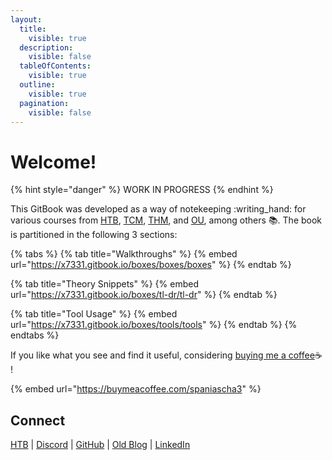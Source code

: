 ```yaml
---
layout:
  title:
    visible: true
  description:
    visible: false
  tableOfContents:
    visible: true
  outline:
    visible: true
  pagination:
    visible: false
---
```


# Welcome!

{% hint style="danger" %}
WORK IN PROGRESS
{% endhint %}

This GitBook was developed as a way of notekeeping :writing\_hand: for various courses from [HTB](https://academy.hackthebox.com/), [TCM](https://academy.tcm-sec.com/), [THM](https://tryhackme.com/), and [OU](https://www.open.ac.uk/), among others :books:. The book is partitioned in the following 3 sections:

{% tabs %}
{% tab title="Walkthroughs" %}
{% embed url="https://x7331.gitbook.io/boxes/boxes/boxes" %}
{% endtab %}

{% tab title="Theory Snippets" %}
{% embed url="https://x7331.gitbook.io/boxes/tl-dr/tl-dr" %}
{% endtab %}

{% tab title="Tool Usage" %}
{% embed url="https://x7331.gitbook.io/boxes/tools/tools" %}
{% endtab %}
{% endtabs %}

If you like what you see and find it useful, considering [buying me a coffee](https://buymeacoffee.com/spaniascha3)☕ !

{% embed url="https://buymeacoffee.com/spaniascha3" %}

## Connect <a href="#about" id="about"></a>

[HTB](https://app.hackthebox.com/profile/1705946) | [Discord](https://discordapp.com/users/927863521700626462) | [GitHub](https://github.com/cspanias) | [Old Blog](https://cspanias.github.io/) | [LinkedIn](https://www.linkedin.com/in/charalamposspanias/)

